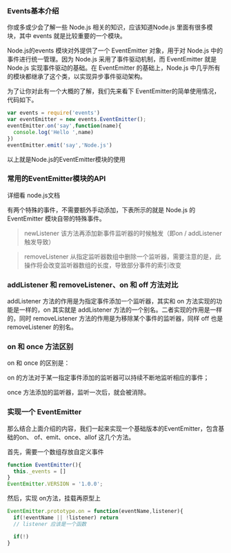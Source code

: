 ### Events基本介绍

你或多或少会了解一些 Node.js 相关的知识，应该知道Node.js 里面有很多模块，其中 events 就是比较重要的一个模块。

Node.js的events 模块对外提供了一个 EventEmitter 对象，用于对 Node.js 中的事件进行统一管理。因为 Node.js 采用了事件驱动机制，而 EventEmitter 就是 Node.js 实现事件驱动的基础。在 EventEmitter 的基础上，Node.js 中几乎所有的模块都继承了这个类，以实现异步事件驱动架构。

为了让你对此有一个大概的了解，我们先来看下 EventEmitter的简单使用情况，代码如下。

```js
var events = require('events')
var eventEmitter = new events.EventEmitter();
eventEmitter.on('say',function(name){
  console.log('Hello ',name)
})
eventEmitter.emit('say','Node.js')
```
以上就是Node.js的EventEmitter模块的使用

### 常用的EventEmitter模块的API

详细看 node.js文档

有两个特殊的事件，不需要额外手动添加，下表所示的就是 Node.js 的 EventEmitter 模块自带的特殊事件。

> newListener 该方法再添加新事件监听器的时候触发（即on / addListener触发导致）

> removeListener  从指定监听器数组中删除一个监听器，需要注意的是，此操作将会改变监听器数组的长度，导致部分事件的索引改变

### addListener 和 removeListener、on 和 off 方法对比

addListener 方法的作用是为指定事件添加一个监听器，其实和 on 方法实现的功能是一样的，on 其实就是 addListener 方法的一个别名。二者实现的作用是一样的，同时 removeListener 方法的作用是为移除某个事件的监听器，同样 off 也是 removeListener 的别名。

### on 和 once 方法区别
on 和 once 的区别是：

on 的方法对于某一指定事件添加的监听器可以持续不断地监听相应的事件；

once 方法添加的监听器，监听一次后，就会被消除。

### 实现一个 EventEmitter

那么结合上面介绍的内容，我们一起来实现一个基础版本的EventEmitter，包含基础的on、 of、emit、once、allof 这几个方法。

首先，需要一个数组存放自定义事件

```js
function EventEmitter(){
  this._events = []
}
EventEmitter.VERSION = '1.0.0';
```

然后，实现 on方法，挂载再原型上

```js
EventEmitter.prototype.on = function(eventName,listener){
  if(!eventName || !listener) return
  // listener 应该是一个函数

  if(!)
}
```

